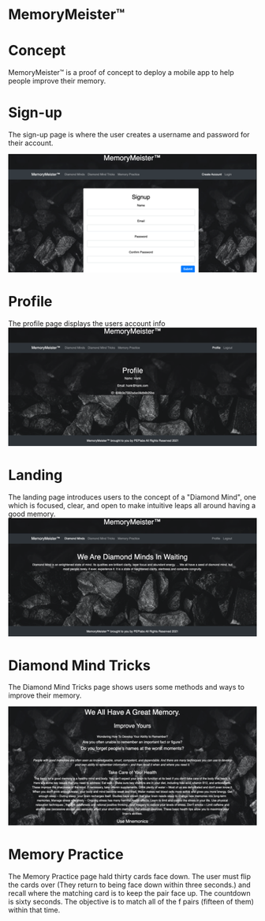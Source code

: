 # MemoryMeister™ 

# Concept

 MemoryMeister™ is a proof of concept to deploy a mobile app to help people improve their memory.


# Sign-up

The sign-up page is where the user creates a username and password for their account.

![Image](src/images/Sign_up.jpeg "icon")

# Profile

The profile page displays the users account info
![Image](src/images/Profile.png "icon")

# Landing

The landing page introduces users to the concept of a "Diamond Mind", one which is focused, clear, and open to make intuitive leaps all around having a good memory.
![Image](src/images/Diamond_Minds.png "icon")


# Diamond Mind Tricks

The Diamond Mind Tricks page shows users some methods and ways to improve their memory.

![Image](src/images/Diamond_Mind_Tricks.png "icon")

# Memory Practice

The Memory Practice page hald thirty cards face down. The user must flip the cards over (They return to being face down within three seconds.) and recall where the matching card is to keep the pair face up. The countdown is sixty seconds. The objective is to match all of the f pairs (fifteen of them) within that time.

